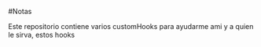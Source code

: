 #Notas 


Este repositorio contiene varios customHooks para ayudarme ami y a 
quien le sirva, estos hooks